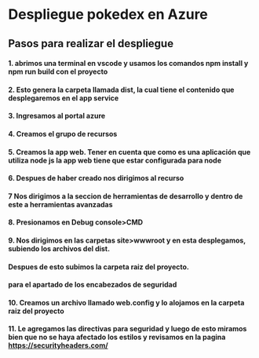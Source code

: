 # Despliegue pokedex en Azure

## Pasos para realizar el despliegue

#### 1. abrimos una terminal en vscode y usamos los comandos npm install y npm run build con el proyecto
#### 2. Esto genera la carpeta llamada dist, la cual tiene el contenido que desplegaremos en el app service
#### 3. Ingresamos al portal azure 
#### 4. Creamos el grupo de recursos
#### 5. Creamos la app web. Tener en cuenta que como es una aplicación que utiliza node js la app web tiene que estar configurada para node 
#### 6. Despues de haber creado nos dirigimos al recurso
#### 7 Nos dirigimos a la seccion de herramientas de desarrollo y dentro de este a herramientas avanzadas
#### 8. Presionamos en Debug console>CMD 
#### 9. Nos dirigimos en las carpetas site>wwwroot y en esta desplegamos, subiendo los archivos del dist.
#### Despues de esto subimos la carpeta raiz del proyecto.
#### para el apartado de los encabezados de seguridad
#### 10. Creamos un archivo llamado web.config y lo alojamos en la carpeta raiz del proyecto
#### 11. Le agregamos las directivas para seguridad y luego de esto miramos bien que no se haya afectado los estilos y revisamos en la pagina https://securityheaders.com/

